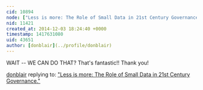 ```yaml
---
cid: 10894
node: ["Less is more: The Role of Small Data in 21st Century Governance."](../notes/donblair/12-02-2014/less-is-more-the-role-of-small-data-for-governance-in-the-21st-century)
nid: 11421
created_at: 2014-12-03 18:24:40 +0000
timestamp: 1417631080
uid: 43651
author: [donblair](../profile/donblair)
---
```


WAIT -- WE CAN DO THAT? That's fantastic!! Thank you!

[donblair](../profile/donblair) replying to: ["Less is more: The Role of Small Data in 21st Century Governance."](../notes/donblair/12-02-2014/less-is-more-the-role-of-small-data-for-governance-in-the-21st-century)

